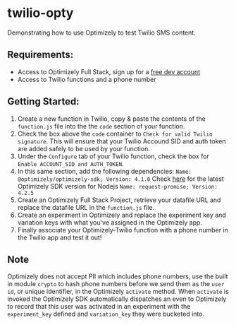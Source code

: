 # twilio-opty
Demonstrating how to use Optimizely to test Twilio SMS content.

## Requirements:
- Access to Optimizely Full Stack, sign up for a [free dev account](https://www.optimizely.com/rollouts/)
- Access to Twilio functions and a phone number

## Getting Started:
1. Create a new function in Twilio, copy & paste the contents of the `function.js` file into the the `code` section of your function.
2. Check the box above the `code` container to `Check for valid Twilio signature`. This will ensure that your Twilio Accound SID and auth token are added safely to be used by your function.
2. Under the `Configure` tab of your Twilio function, check the box for `Enable ACCOUNT_SID and AUTH_TOKEN`.
2. In this same section, add the following dependencies:
`Name: @optimizely/optimizely-sdk; Version: 4.1.0` Check [here](https://www.npmjs.com/package/@optimizely/optimizely-sdk) for the latest Optimizely SDK version for Nodejs
`Name: request-promise; Version: 4.2.5`
2. Create an Optimizely Full Stack Project, retrieve your datafile URL and replace the datafile URL in the `function.js` file.
3. Create an experiment in Optimizely and replace the experiment key and variation keys with what you've assigned in the Optimizely app.
4. Finally associate your Optimizely-Twilio function with a phone number in the Twilio app and test it out!

## Note
Optimizely does not accept PII which includes phone numbers, use the built in module `crypto` to hash phone numbers before we send them as the `user id`, or unique identifier, in the Optimizely `activate` method. When `activate` is invoked the Optimizely SDK automatically dispatches an even to Optimizely to record that this user was activated in an experiment with the `experiment_key` defined and `variation_key` they were bucketed into.
